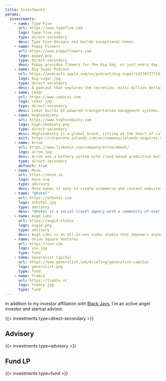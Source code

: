 ```yaml
---
title: Investments
params:
  investments:
    - name: Type Five
      url: https://www.typefive.com
      logo: type-five.svg
      type: direct-secondary
      desc: Type Five designs and builds exceptional homes.
    - name: Poppy Flowers
      url: https://www.poppyflowers.com
      logo: poppy.png
      type: direct-secondary
      desc: Poppy provides flowers for the big day, or just every day.
    - name: Big Sugar Podcast
      url: https://podcasts.apple.com/us/podcast/big-sugar/id1707777341
      logo: big-sugar.jpg
      type: direct-secondary
      desc: A podcast that explores the secretive, multi-billion dollar sugar industry.
    - name: Cedar
      url: https://www.cedarai.com
      logo: cedar.jpg
      type: direct-secondary
      desc: Cedar builds AI powered transportation management systems.
    - name: Highsnobiety
      url: https://www.highsnobiety.com
      logo: high-snobiety.png
      type: direct-secondary
      desc: Highsnobiety is a global brand, sitting at the heart of culture that unites community, content and commerce.
      exit: https://corporate.zalando.com/en/company/zalando-acquires-majority-stake-highsnobiety-bringing-together-content-and-commerce
    - name: Arroe
      url: https://www.linkedin.com/company/arroe/about/
      logo: arroe.jpg
      desc: Arroe was a battery system with cloud based predictive battery management reducing e-waste
      type: direct-secondary
      defunct: true
    - name: Muse
      url: https://muse.io
      logo: muse.svg
      type: advisory
      desc: Muse makes it easy to create ecommerce and content websites.
    - name: "@hotel"
      url: https://athotel.com
      logo: athotel.jpg
      type: advisory
      desc: "@hotel is a social travel agency with a community of over 70M people."
    - name: AugX Labs
      url: https://augie.studio
      logo: augie.png
      type: advisory
      desc: AugX Labs is an all-in-one video studio that empowers anyone to create video at scale.
    - name: Union Square Ventures
      url: https://usv.com
      logo: usv.jpg
      type: fund      
    - name: Generalist Capital
      url: https://www.generalist.com/briefing/generalist-capital
      logo: generalist.png
      type: fund
    - name: Treble
      url: https://treble.vc
      logo: treble.jpg
      type: fund      
---
```


In addition to my investor affiliation with [Black Jays](https://blackjays.vc), I'm an active angel investor and startup advisor.

{{< investments type=direct-secondary >}}

## Advisory

{{< investments type=advisory >}}

## Fund LP

{{< investments type=fund >}}
